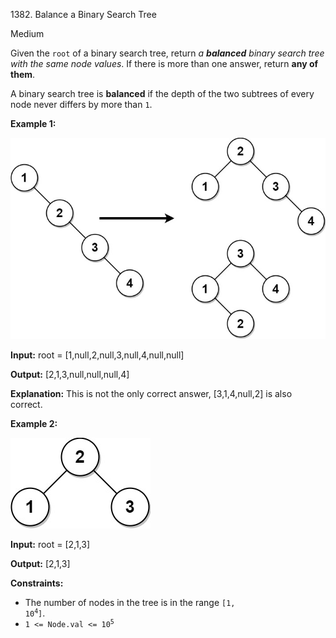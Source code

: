 1382\. Balance a Binary Search Tree

Medium

Given the `root` of a binary search tree, return _a **balanced** binary search tree with the same node values_. If there is more than one answer, return **any of them**.

A binary search tree is **balanced** if the depth of the two subtrees of every node never differs by more than `1`.

**Example 1:**

![](balance1-tree.jpg)

**Input:** root = [1,null,2,null,3,null,4,null,null]

**Output:** [2,1,3,null,null,null,4]

**Explanation:** This is not the only correct answer, [3,1,4,null,2] is also correct. 

**Example 2:**

![](balanced2-tree.jpg)

**Input:** root = [2,1,3]

**Output:** [2,1,3] 

**Constraints:**

*   The number of nodes in the tree is in the range <code>[1, 10<sup>4</sup>]</code>.
*   <code>1 <= Node.val <= 10<sup>5</sup></code>